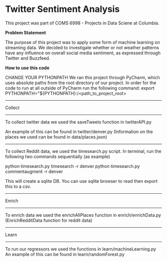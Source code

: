 # Twitter Sentiment Analysis

This project was part of COMS 6998 - Projects in Data Sciene at Columbia.

**Problem Statement**

The purpose of this project was to apply some form of machine learning on streaming data. We decided to investigate whether or not weather patterns have any influence on overall social media sentiment, as expressed through Twitter and Buzzfeed.

**How to use this code**

CHANGE YOUR PYTHONPATH
We ran this project through PyCharm, which uses absolute paths from the root directory of our project.
In order for the code to run at all outside of PyCharm run the following command:
export PYTHONPATH="${PYTHONPATH}:/<path_to_project_root>


____________
Collect
____________

To collect twitter data we used the saveTweets function in twitterAPI.py

An example of this can be found in twitter/denver.py
(Information on the places we used can be found in data/places.json)

____________

To collect Reddit data, we used the timesearch.py script.
In terminal, run the following two commands sequentially (as example)

python timesearch.py timesearch -r denver
python timesearch.py commentaugment -r denver

This will create a sqlite DB. You can use sqlite browser to read then export this to a csv.

___________
Enrich
___________

To enrich data we used the enrichAllPlaces function in enrich/enrichData.py
(EnrichRedditData function for reddit data)

___________
Learn
___________

To run our regressors we used the functions in learn/machineLearning.py
An example of this can be found in learn/randomForest.py

